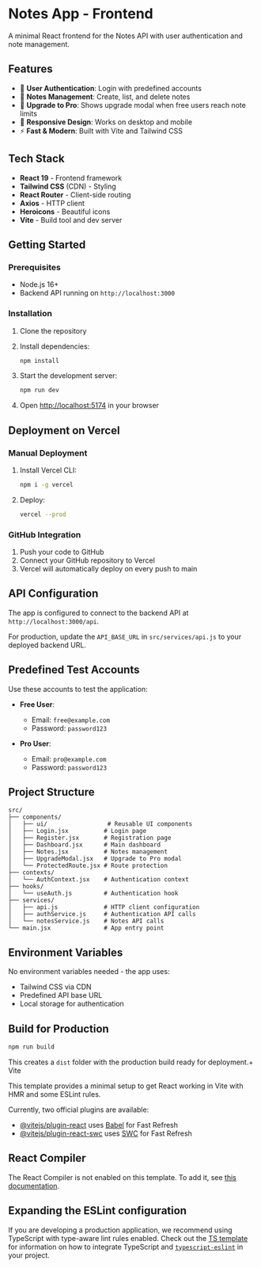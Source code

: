 # Notes App - Frontend

A minimal React frontend for the Notes API with user authentication and note management.

## Features

- 🔐 **User Authentication**: Login with predefined accounts
- 📝 **Notes Management**: Create, list, and delete notes
- 💎 **Upgrade to Pro**: Shows upgrade modal when free users reach note limits
- 📱 **Responsive Design**: Works on desktop and mobile
- ⚡ **Fast & Modern**: Built with Vite and Tailwind CSS

## Tech Stack

- **React 19** - Frontend framework
- **Tailwind CSS** (CDN) - Styling
- **React Router** - Client-side routing
- **Axios** - HTTP client
- **Heroicons** - Beautiful icons
- **Vite** - Build tool and dev server

## Getting Started

### Prerequisites
- Node.js 16+ 
- Backend API running on `http://localhost:3000`

### Installation

1. Clone the repository
2. Install dependencies:
   ```bash
   npm install
   ```

3. Start the development server:
   ```bash
   npm run dev
   ```

4. Open [http://localhost:5174](http://localhost:5174) in your browser

## Deployment on Vercel

### Manual Deployment

1. Install Vercel CLI:
   ```bash
   npm i -g vercel
   ```

2. Deploy:
   ```bash
   vercel --prod
   ```

### GitHub Integration

1. Push your code to GitHub
2. Connect your GitHub repository to Vercel
3. Vercel will automatically deploy on every push to main

## API Configuration

The app is configured to connect to the backend API at `http://localhost:3000/api`. 

For production, update the `API_BASE_URL` in `src/services/api.js` to your deployed backend URL.

## Predefined Test Accounts

Use these accounts to test the application:

- **Free User**: 
  - Email: `free@example.com`
  - Password: `password123`

- **Pro User**:
  - Email: `pro@example.com` 
  - Password: `password123`

## Project Structure

```
src/
├── components/
│   ├── ui/                 # Reusable UI components
│   ├── Login.jsx          # Login page
│   ├── Register.jsx       # Registration page  
│   ├── Dashboard.jsx      # Main dashboard
│   ├── Notes.jsx          # Notes management
│   ├── UpgradeModal.jsx   # Upgrade to Pro modal
│   └── ProtectedRoute.jsx # Route protection
├── contexts/
│   └── AuthContext.jsx    # Authentication context
├── hooks/
│   └── useAuth.js         # Authentication hook
├── services/
│   ├── api.js             # HTTP client configuration
│   ├── authService.js     # Authentication API calls
│   └── notesService.js    # Notes API calls
└── main.jsx               # App entry point
```

## Environment Variables

No environment variables needed - the app uses:
- Tailwind CSS via CDN
- Predefined API base URL
- Local storage for authentication

## Build for Production

```bash
npm run build
```

This creates a `dist` folder with the production build ready for deployment.+ Vite

This template provides a minimal setup to get React working in Vite with HMR and some ESLint rules.

Currently, two official plugins are available:

- [@vitejs/plugin-react](https://github.com/vitejs/vite-plugin-react/blob/main/packages/plugin-react) uses [Babel](https://babeljs.io/) for Fast Refresh
- [@vitejs/plugin-react-swc](https://github.com/vitejs/vite-plugin-react/blob/main/packages/plugin-react-swc) uses [SWC](https://swc.rs/) for Fast Refresh

## React Compiler

The React Compiler is not enabled on this template. To add it, see [this documentation](https://react.dev/learn/react-compiler/installation).

## Expanding the ESLint configuration

If you are developing a production application, we recommend using TypeScript with type-aware lint rules enabled. Check out the [TS template](https://github.com/vitejs/vite/tree/main/packages/create-vite/template-react-ts) for information on how to integrate TypeScript and [`typescript-eslint`](https://typescript-eslint.io) in your project.
